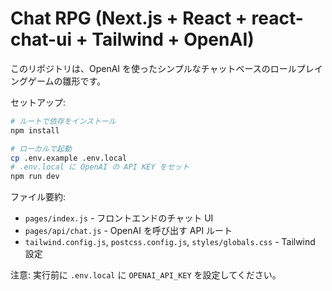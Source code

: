 # Chat RPG (Next.js + React + react-chat-ui + Tailwind + OpenAI)

このリポジトリは、OpenAI を使ったシンプルなチャットベースのロールプレイングゲームの雛形です。

セットアップ:

```bash
# ルートで依存をインストール
npm install

# ローカルで起動
cp .env.example .env.local
# .env.local に OpenAI の API KEY をセット
npm run dev
```

ファイル要約:
- `pages/index.js` - フロントエンドのチャット UI
- `pages/api/chat.js` - OpenAI を呼び出す API ルート
- `tailwind.config.js`, `postcss.config.js`, `styles/globals.css` - Tailwind 設定

注意: 実行前に `.env.local` に `OPENAI_API_KEY` を設定してください。
